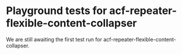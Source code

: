 # Playground tests for acf-repeater-flexible-content-collapser
We are still awaiting the first test run for acf-repeater-flexible-content-collapser.
